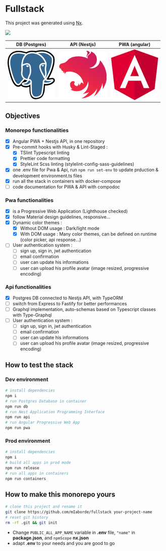 # Fullstack

This project was generated using [Nx](https://nx.dev).

<p><img src="https://raw.githubusercontent.com/nrwl/nx/master/nx-logo.png" width="200"></p>

| **DB** (Postgres)                                         | **API** (Nestjs)                                        | **PWA** (angular)                                        |
| --------------------------------------------------------- | ------------------------------------------------------- | -------------------------------------------------------- |
| <img src="documentation/images/postgres.png" width="150"> | <img src="documentation/images/nestjs.png" width="150"> | <img src="documentation/images/angular.png" width="150"> |

## Objectives

### Monorepo functionalities

- [x] Angular PWA + Nestjs API, in one repository
- [x] Pre-commit hooks with Husky & Lint-Staged :
  - [x] TSlint Typescript linting
  - [x] Prettier code formatting
  - [x] StyleLint Scss linting (stylelint-config-sass-guidelines)
- [x] one .env file for Pwa & Api, run `npm run set-env` to update prduction & development environment.ts files
- [x] run all the stack in containers with docker-compose
- [ ] code documentation for PWA & API with compodoc

### Pwa functionalities

- [x] is a Progressive Web Application (Lighthouse checked)
- [x] follow Material design guidelines, responsive...
- [x] Dynamic color themes :
  - [x] Without DOM usage : Dark/light mode
  - [x] With DOM usage : Many color themes, can be defined on runtime (color picker, api response...)
- [ ] User authentication system :
  - [ ] sign up, sign in, jwt authentication
  - [ ] email confirmation
  - [ ] user can update his informations
  - [ ] user can upload his profile avatar (image resized, progressive encoding)

### Api functionalities

- [x] Postgres DB connected to Nestjs API, with TypeORM
- [ ] switch from Express to Fastify for better performances
- [ ] Graphql implementation, auto-schemas based on Typescript classes with Type-Graphql
- [ ] User authentication system :
  - [ ] sign up, sign in, jwt authentication
  - [ ] email confirmation
  - [ ] user can update his informations
  - [ ] user can upload his profile avatar (image resized, progressive encoding)

## How to test the stack

### Dev environment

```bash
# install dependencies
npm i
# run Postgres Database in container
npm run db
# run Nest Application Programming Interface
npm run api
# run Angular Progressive Web App
npm run pwa
```

### Prod environment

```bash
# install dependencies
npm i
# build all apps in prod mode
npm run release
# run all apps in containers
npm run containers
```

## How to make this monorepo yours

```bash
# clone this project and rename it
git clone https://github.com/mIaborde/fullstack your-project-name
# reset git history
rm -rf .git && git init
```

- Change `PUBLIC_ALL_APP_NAME` variable in **.env** file, `"name"` in **package.json**, and `npmScope` **nx.json**
- adapt **.env** to your needs and you are good to go
